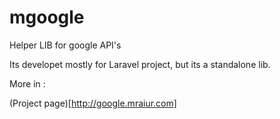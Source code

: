 # mgoogle
Helper LIB for google API's

Its developet mostly for Laravel project, but its a standalone lib.

More in :

(Project page)[http://google.mraiur.com]
